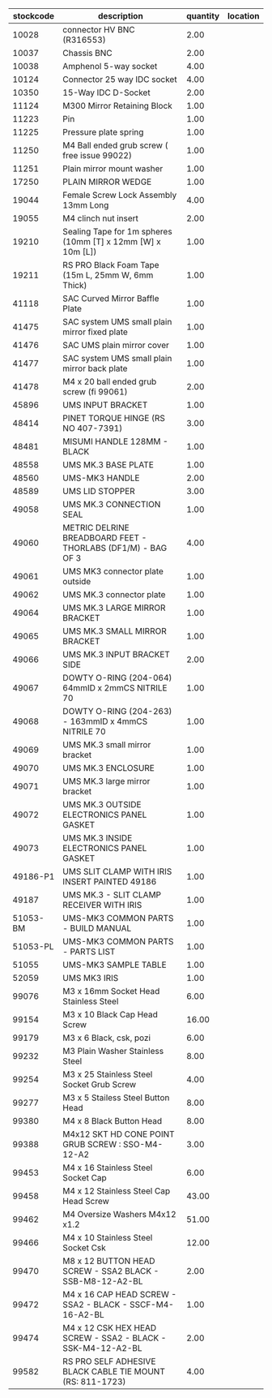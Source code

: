 |stockcode|description|quantity|location|
|---------|-----------|--------|--------|
|10028|connector HV BNC (R316553)|2.00||
|10037|Chassis BNC|2.00||
|10038|Amphenol  5-way socket|4.00||
|10124|Connector 25 way IDC socket|4.00||
|10350|15-Way IDC D-Socket|2.00||
|11124|M300 Mirror Retaining Block|1.00||
|11223|Pin|1.00||
|11225|Pressure plate spring|1.00||
|11250|M4 Ball ended grub screw ( free issue 99022)|1.00||
|11251|Plain mirror mount washer|1.00||
|17250|PLAIN MIRROR WEDGE|1.00||
|19044|Female Screw Lock Assembly 13mm Long|4.00||
|19055|M4 clinch nut insert|2.00||
|19210|Sealing Tape for 1m spheres (10mm [T] x 12mm [W] x 10m [L])|1.00||
|19211|RS PRO Black Foam Tape (15m L, 25mm W, 6mm Thick)|1.00||
|41118|SAC Curved Mirror Baffle Plate|1.00||
|41475|SAC system UMS small plain mirror fixed plate|1.00||
|41476|SAC UMS plain mirror cover|1.00||
|41477|SAC system UMS small plain mirror back plate|1.00||
|41478|M4 x 20 ball ended grub screw (fi 99061)|2.00||
|45896|UMS INPUT BRACKET|1.00||
|48414|PINET TORQUE HINGE (RS NO 407-7391)|3.00||
|48481|MISUMI HANDLE 128MM - BLACK|1.00||
|48558|UMS MK.3 BASE PLATE|1.00||
|48560|UMS-MK3 HANDLE|2.00||
|48589|UMS LID STOPPER|3.00||
|49058|UMS MK.3 CONNECTION SEAL|1.00||
|49060|METRIC DELRINE BREADBOARD FEET - THORLABS (DF1/M) - BAG OF 3|4.00||
|49061|UMS MK3 connector plate outside|1.00||
|49062|UMS MK.3 connector plate|1.00||
|49064|UMS MK.3 LARGE MIRROR BRACKET|1.00||
|49065|UMS MK.3 SMALL MIRROR BRACKET|1.00||
|49066|UMS MK.3 INPUT BRACKET SIDE|2.00||
|49067|DOWTY O-RING (204-064) 64mmID x 2mmCS NITRILE 70|1.00||
|49068|DOWTY O-RING (204-263) -  163mmID x 4mmCS NITRILE 70|1.00||
|49069|UMS MK.3 small mirror bracket|1.00||
|49070|UMS MK.3 ENCLOSURE|1.00||
|49071|UMS MK.3 large mirror bracket|1.00||
|49072|UMS MK.3 OUTSIDE ELECTRONICS PANEL GASKET|1.00||
|49073|UMS MK.3 INSIDE ELECTRONICS PANEL GASKET|1.00||
|49186-P1|UMS SLIT CLAMP  WITH IRIS INSERT PAINTED 49186|1.00||
|49187|UMS MK.3 - SLIT CLAMP RECEIVER WITH IRIS|1.00||
|51053-BM|UMS-MK3 COMMON PARTS - BUILD MANUAL|1.00||
|51053-PL|UMS-MK3 COMMON PARTS - PARTS LIST|1.00||
|51055|UMS-MK3 SAMPLE TABLE|1.00||
|52059|UMS MK3 IRIS|1.00||
|99076|M3 x 16mm Socket Head Stainless Steel|6.00||
|99154|M3 x 10 Black Cap Head Screw|16.00||
|99179|M3 x 6 Black, csk, pozi|6.00||
|99232|M3 Plain Washer Stainless Steel|8.00||
|99254|M3 x 25 Stainless Steel Socket Grub Screw|4.00||
|99277|M3 x 5 Stailess Steel Button Head|8.00||
|99380|M4 x 8 Black Button Head|8.00||
|99388|M4x12 SKT HD CONE POINT GRUB SCREW : SSO-M4-12-A2|3.00||
|99453|M4 x 16 Stainless Steel Socket Cap|6.00||
|99458|M4 x 12 Stainless Steel Cap Head Screw|43.00||
|99462|M4 Oversize Washers M4x12 x1.2|51.00||
|99466|M4 x 10 Stainless Steel Socket Csk|12.00||
|99470|M8 x 12 BUTTON HEAD SCREW - SSA2 BLACK - SSB-M8-12-A2-BL|2.00||
|99472|M4 x 16 CAP HEAD SCREW - SSA2 - BLACK - SSCF-M4-16-A2-BL|1.00||
|99474|M4 x 12 CSK HEX HEAD SCREW - SSA2 - BLACK - SSK-M4-12-A2-BL|2.00||
|99582|RS PRO SELF ADHESIVE BLACK CABLE TIE MOUNT (RS: 811-1723)|4.00||

